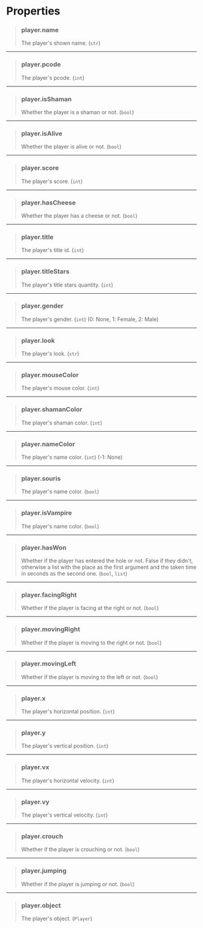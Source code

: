 # Properties
>### player.name
>The player's shown name. (`str`)
>
---
>### player.pcode
>The player's pcode. (`int`)
>
---
>### player.isShaman
>Whether the player is a shaman or not. (`bool`)
>
---
>### player.isAlive
>Whether the player is alive or not. (`bool`)
>
---
>### player.score
>The player's score. (`int`)
>
---
>### player.hasCheese
>Whether the player has a cheese or not. (`bool`)
>
---
>### player.title
>The player's title id. (`int`)
>
---
>### player.titleStars
>The player's title stars quantity. (`int`)
>
---
>### player.gender
>The player's gender. (`int`) (0: None, 1: Female, 2: Male)
>
---
>### player.look
>The player's look. (`str`)
>
---
>### player.mouseColor
>The player's mouse color. (`int`)
>
---
>### player.shamanColor
>The player's shaman color. (`int`)
>
---
>### player.nameColor
>The player's name color. (`int`) (-1: None)
>
---
>### player.souris
>The player's name color. (`bool`)
>
---
>### player.isVampire
>The player's name color. (`bool`)
>
---
>### player.hasWon
>Whether if the player has entered the hole or not. False if they didn't, otherwise a list with the place as the first argument and the taken time in seconds as the second one. (`bool`, `list`)
>
---
>### player.facingRight
>Whether if the player is facing at the right or not. (`bool`)
>
---
>### player.movingRight
>Whether if the player is moving to the right or not. (`bool`)
>
---
>### player.movingLeft
>Whether if the player is moving to the left or not. (`bool`)
>
---
>### player.x
>The player's horizontal position. (`int`)
>
---
>### player.y
>The player's vertical position. (`int`)
>
---
>### player.vx
>The player's horizontal velocity. (`int`)
>
---
>### player.vy
>The player's vertical velocity. (`int`)
>
---
>### player.crouch
>Whether if the player is crouching or not. (`bool`)
>
---
>### player.jumping
>Whether if the player is jumping or not. (`bool`)
>
---
>### player.object
>The player's object. (`Player`)
>

